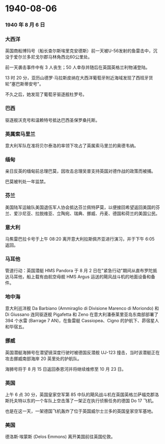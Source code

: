 # 1940-08-06

### 1940 年 8 月 6 日

### 大西洋

英国商船博玛号（船长查尔斯埃里克安德斯）前一天被U-56发射的鱼雷击中，沉没于爱尔兰多尼戈尔郡马林角西北60公里处。

前一天袭击事件中有 3 人丧生；50 人幸存并随后在英国英格兰利物浦登陆。

13 时 20
分，亚历山德罗·马拉斯皮纳在大西洋葡萄牙附近海域发现了西班牙货轮"塞巴斯蒂安号"。

不久之后，她发现了葡萄牙驱逐舰杜罗号。

### 巴西

驱逐舰沃克号和温赖特号抵达巴西圣保罗桑托斯。

### 英属索马里兰

意大利军队在准将贝尔泰洛的率领下攻占了英属索马里兰的奥德韦纳。

### 缅甸

亲日反英的缅甸前总理巴莫，因攻击总理吴普支持英国对德作战的政策而被捕。

巴莫被判处一年监禁。

### 芬兰

美国陆军运输队美国退伍军人协会抵达芬兰佩特萨莫，以便接回希望返回美国的芬兰、爱沙尼亚、拉脱维亚、立陶宛、瑞典、挪威、丹麦、德国和荷兰的美国公民。

### 意大利

马焦雷巴拉卡号于上午 08:20 离开意大利拉斯佩齐亚进行演习，并于下午 6:05
返回。

### 马耳他

管道行动：英国潜艇 HMS Pandora 于 8 月 2
日在"紧急行动"期间从直布罗陀抵达马耳他，船上载有由航空母舰 HMS Argus
运送的飓风战斗机的地面设备和备件。

### 地中海

意大利巡洋舰 Da Barbiano (Ammiraglio di Divisione Marenco di Moriondo)
和 Di Giussano 连同驱逐舰 Pigafetta 和 Zeno
在意大利潘泰莱里亚岛东南部部署了 394 个水雷 (Barrage 7 AN)，在鱼雷艇
Cassiopea、Cigno 的护航下、昴宿星人和毕宿五。

### 挪威

英国潜艇海狮号在潜望镜深度行驶时被德国反潜舰 UJ-123
撞击，当时该潜艇正在攻击挪威南部海岸 20 英里处的护航队。

海狮号将于 8 月 15 日返回泰恩河并将继续维修至 10 月 23 日。

### 英国

上午 6 点 30 分，英国皇家空军第 85
中队的飓风战斗机在英国英格兰萨福克郡洛斯托夫特以东的一个车队上空击落了一架正在执行侦察任务的德国
Do 17 飞机。

也是在这一天，一架德国飞机轰炸了位于英国威尔士兰多的英国皇家空军基地。

### 美国

德洛斯·埃蒙斯 (Delos Emmons) 离开美国前往英国伦敦。